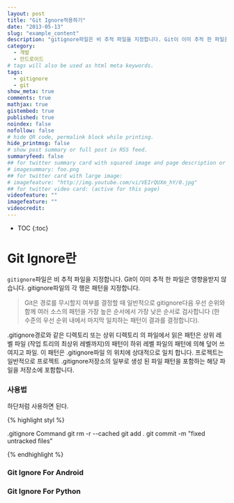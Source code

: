 ```yaml
---
layout: post
title: "Git Ignore적용하기"
date: "2013-05-13"
slug: "example_content"
description: "gitignore파일은 비 추적 파일을 지정합니다. Git이 이미 추적 한 파일은 영향을받지 않습니다. gitignore파일의 각 행은 패턴을 지정합니다.Git은 경로를 무시할지 여부를 결정할 때 일반적으로 gitignore다음 우선 순위와 함께 여러 소스의 패턴을 가장 높은 순서에서 가장 낮은 순서로 검사합니다 (한 수준의 우선 순위 내에서 마지막 일치하는 패턴이 결과를 결정합니다)"
category: 
  - 개발
  - 안드로이드
# tags will also be used as html meta keywords.
tags:
  - gitignore
  - git
show_meta: true
comments: true
mathjax: true
gistembed: true
published: true
noindex: false
nofollow: false
# hide QR code, permalink block while printing.
hide_printmsg: false
# show post summary or full post in RSS feed.
summaryfeed: false
## for twitter summary card with squared image and page description or page excerpt:
# imagesummary: foo.png
## for twitter card with large image:
# imagefeature: "http://img.youtube.com/vi/VEIrQUXm_hY/0.jpg"
## for twitter video card: (active for this page)
videofeature: ""
imagefeature: ""
videocredit: 
---
```



* TOC
{:toc}

# Git Ignore란
`gitignore`파일은 비 추적 파일을 지정합니다. Git이 이미 추적 한 파일은 영향을받지 않습니다.
gitignore파일의 각 행은 패턴을 지정합니다.
>Git은 경로를 무시할지 여부를 결정할 때 일반적으로 gitignore다음 우선 순위와 함께 여러 소스의 패턴을 가장 높은 순서에서 가장 낮은 순서로 검사합니다 (한 수준의 우선 순위 내에서 마지막 일치하는 패턴이 결과를 결정합니다).

.gitignore경로와 같은 디렉토리 또는 상위 디렉토리 의 파일에서 읽은 패턴은 상위 레벨 파일 (작업 트리의 최상위 레벨까지)의 패턴이 하위 레벨 파일의 패턴에 의해 덮어 쓰여지고 파일. 이 패턴은 .gitignore파일 의 위치에 상대적으로 일치 합니다. 프로젝트는 일반적으로 프로젝트 .gitignore저장소의 일부로 생성 된 파일 패턴을 포함하는 해당 파일을 저장소에 포함합니다.


### 사용법
하단처럼 사용하면 된다.

{% highlight styl %}

.gitignore Command
git rm -r --cached
git add .
git commit -m "fixed untracked files”

{% endhighlight %}


### Git Ignore For Android

<code data-gist-id="00e5729d1f5dbd492f55baf3c83c4daf" data-gist-file=".gitignore_android" ></code>


### Git Ignore For Python

<code data-gist-id="6bcba188755a5f3a563733dffb6bea37" data-gist-file=".gitignore_python" ></code>
